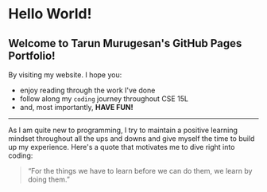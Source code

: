 # Hello World!

## Welcome to **Tarun Murugesan's** GitHub Pages Portfolio!

By visiting my website. I hope you:
- enjoy reading through the work I've done
- follow along my `coding` journey throughout CSE 15L
- and, most importantly, **HAVE FUN!**

--- 

As I am quite new to programming, I try to maintain a positive learning mindset
throughout all the ups and downs and give myself the time to build up my experience.
Here's a quote that motivates me to dive right into coding:
> “For the things we have to learn before we can do them, 
> we learn by doing them.”

  
